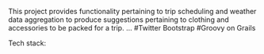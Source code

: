 This project provides functionality pertaining to trip scheduling and weather data aggregation to produce suggestions 
pertaining to clothing and accessories to be packed for a trip. 
...
#Twitter Bootstrap
#Groovy on Grails



Tech stack:



